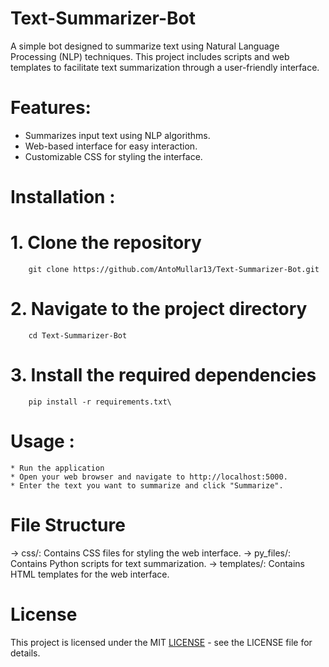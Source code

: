 # Text-Summarizer-Bot
A simple bot designed to summarize text using Natural Language Processing (NLP) techniques. This project includes scripts and web templates to facilitate text summarization through a user-friendly interface.
# Features:
  * Summarizes input text using NLP algorithms.
  * Web-based interface for easy interaction.
  * Customizable CSS for styling the interface.
# Installation :
   # 1. Clone the repository
        git clone https://github.com/AntoMullar13/Text-Summarizer-Bot.git
   # 2. Navigate to the project directory 
        cd Text-Summarizer-Bot
   # 3. Install the required dependencies
        pip install -r requirements.txt\
# Usage :
    * Run the application
    * Open your web browser and navigate to http://localhost:5000.
    * Enter the text you want to summarize and click "Summarize".
# File Structure
   -> css/: Contains CSS files for styling the web interface.
   -> py_files/: Contains Python scripts for text summarization.
   -> templates/: Contains HTML templates for the web interface.
# License
This project is licensed under the MIT [LICENSE](LICENSE) - see the LICENSE file for details.
